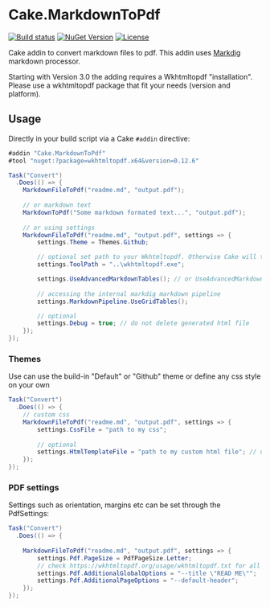 # Cake.MarkdownToPdf

[![Build status](https://ci.appveyor.com/api/projects/status/gopqcygjgfumot9c?svg=true)](https://ci.appveyor.com/project/twenzel/cake-markdowntopdf) [![NuGet Version](http://img.shields.io/nuget/v/Cake.MarkdownToPdf.svg?style=flat)](https://www.nuget.org/packages/Cake.MarkdownToPdf/) [![License](https://img.shields.io/badge/license-MIT-blue.svg)](LICENSE.md)

Cake addin to convert markdown files to pdf. This addin uses [Markdig](https://github.com/lunet-io/markdig) markdown processor.

Starting with Version 3.0 the adding requires a Wkhtmltopdf "installation". Please use a wkhtmltopdf package that fit your needs (version and platform).

## Usage

Directly in your build script via a Cake `#addin` directive:

```csharp
#addin "Cake.MarkdownToPdf"
#tool "nuget:?package=wkhtmltopdf.x64&version=0.12.6"

Task("Convert")
  .Does(() => {        
    MarkdownFileToPdf("readme.md", "output.pdf");
    
    // or markdown text
    MarkdownToPdf("Some markdown formated text...", "output.pdf");
    
    // or using settings
    MarkdownFileToPdf("readme.md", "output.pdf", settings => {
        settings.Theme = Themes.Github;

        // optional set path to your Wkhtmltopdf. Otherwise Cake will try to resolve it automatically.
        settings.ToolPath = "..\wkhtmltopdf.exe";

        settings.UseAdvancedMarkdownTables(); // or UseAdvancedMarkdownExtensions();
        
        // accessing the internal markdig markdown pipeline
        settings.MarkdownPipeline.UseGridTables();

        // optional
        settings.Debug = true; // do not delete generated html file
    });
});
```

### Themes

Use can use the build-in "Default" or "Github" theme or define any css style on your own

```csharp
Task("Convert")
  .Does(() => {        
    // custom css
    MarkdownFileToPdf("readme.md", "output.pdf", settings => {
        settings.CssFile = "path to my css";
        
        // optional
        settings.HtmlTemplateFile = "path to my custom html file"; // using {$html} placeholder       
    });
});
```

### PDF settings

Settings such as orientation, margins etc can be set through the PdfSettings:

```csharp
Task("Convert")
  .Does(() => {        
  
    MarkdownFileToPdf("readme.md", "output.pdf", settings => {
        settings.Pdf.PageSize = PdfPageSize.Letter;
        // check https://wkhtmltopdf.org/usage/wkhtmltopdf.txt for all available options
        settings.Pdf.AdditionalGlobalOptions = "--title \"READ ME\"";
        settings.Pdf.AdditionalPageOptions = "--default-header";
    });
});
```